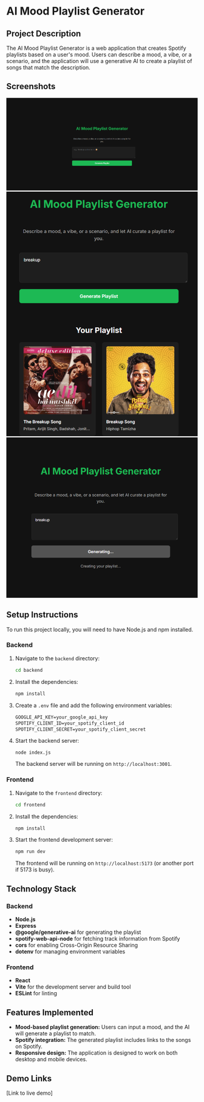 # AI Mood Playlist Generator

## Project Description

The AI Mood Playlist Generator is a web application that creates Spotify playlists based on a user's mood. Users can describe a mood, a vibe, or a scenario, and the application will use a generative AI to create a playlist of songs that match the description.

## Screenshots
![Screenshot](Screenshot2025-09-24191811.png)
![Screenshot](Screenshot2025-09-24191855.png)
![Screenshot](Screenshot2025-09-24191903.png)

## Setup Instructions

To run this project locally, you will need to have Node.js and npm installed.

### Backend

1.  Navigate to the `backend` directory:
    ```bash
    cd backend
    ```
2.  Install the dependencies:
    ```bash
    npm install
    ```
3.  Create a `.env` file and add the following environment variables:
    ```
    GOOGLE_API_KEY=your_google_api_key
    SPOTIFY_CLIENT_ID=your_spotify_client_id
    SPOTIFY_CLIENT_SECRET=your_spotify_client_secret
    ```
4.  Start the backend server:
    ```bash
    node index.js
    ```
    The backend server will be running on `http://localhost:3001`.

### Frontend

1.  Navigate to the `frontend` directory:
    ```bash
    cd frontend
    ```
2.  Install the dependencies:
    ```bash
    npm install
    ```
3.  Start the frontend development server:
    ```bash
    npm run dev
    ```
    The frontend will be running on `http://localhost:5173` (or another port if 5173 is busy).

## Technology Stack

### Backend

*   **Node.js**
*   **Express**
*   **@google/generative-ai** for generating the playlist
*   **spotify-web-api-node** for fetching track information from Spotify
*   **cors** for enabling Cross-Origin Resource Sharing
*   **dotenv** for managing environment variables

### Frontend

*   **React**
*   **Vite** for the development server and build tool
*   **ESLint** for linting

## Features Implemented

*   **Mood-based playlist generation:** Users can input a mood, and the AI will generate a playlist to match.
*   **Spotify integration:** The generated playlist includes links to the songs on Spotify.
*   **Responsive design:** The application is designed to work on both desktop and mobile devices.

## Demo Links

[Link to live demo]
